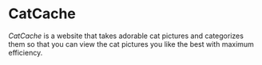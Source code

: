 # CatCache #
*CatCache* is a website that takes adorable cat pictures and categorizes them so that you can view the cat pictures you like the best with maximum efficiency.
